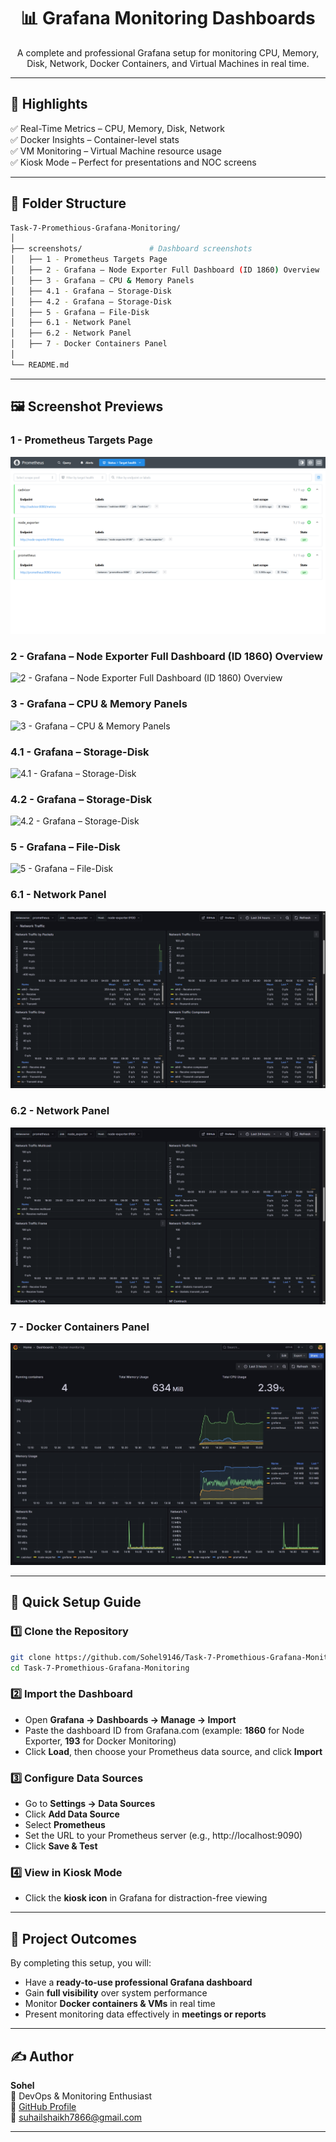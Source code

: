 <h1 align="center">📊 Grafana Monitoring Dashboards</h1>

<p align="center">
A complete and professional Grafana setup for monitoring CPU, Memory, Disk, Network, Docker Containers, and Virtual Machines in real time.
</p>

---

## 🌟 Highlights

✅ Real-Time Metrics – CPU, Memory, Disk, Network  
✅ Docker Insights – Container-level stats  
✅ VM Monitoring – Virtual Machine resource usage  
✅ Kiosk Mode – Perfect for presentations and NOC screens  

---

## 📂 Folder Structure

```bash
Task-7-Promethious-Grafana-Monitoring/
│
├── screenshots/               # Dashboard screenshots
│   ├── 1 - Prometheus Targets Page
│   ├── 2 - Grafana – Node Exporter Full Dashboard (ID 1860) Overview
│   ├── 3 - Grafana – CPU & Memory Panels
│   ├── 4.1 - Grafana – Storage-Disk
│   ├── 4.2 - Grafana – Storage-Disk
│   ├── 5 - Grafana – File-Disk 
│   ├── 6.1 - Network Panel
│   ├── 6.2 - Network Panel
│   ├── 7 - Docker Containers Panel 
│
└── README.md
```

---

## 🖼 Screenshot Previews



### **1 - Prometheus Targets Page**
![1 - Prometheus Targets Page](screenshots/1%20-%20Prometheus%20Targets%20Page.png) 

### **2 - Grafana – Node Exporter Full Dashboard (ID 1860) Overview**
![2 - Grafana – Node Exporter Full Dashboard (ID 1860) Overview](screenshots/2%20-%20Grafana%20–%20Node%20Exporter%20Full%20Dashboard%20(ID%201860)%20Overview.png) 

### **3 - Grafana – CPU & Memory Panels**
![3 - Grafana – CPU & Memory Panels](screenshots/3%20-%20Grafana%20–%20CPU%20&%20Memory%20Panels.png) 

### **4.1 - Grafana – Storage-Disk**
![4.1 - Grafana – Storage-Disk](screenshots/4.1%20-%20Grafana%20–%20Storage-Disk%20.png) 

### **4.2 - Grafana – Storage-Disk**
![4.2 - Grafana – Storage-Disk](screenshots/4.2%20-%20Grafana%20–%20Storage-Disk.png) 

### **5 - Grafana – File-Disk**
![5 - Grafana – File-Disk ](screenshots/5%20-%20Grafana%20–%20File-Disk%20.png) 

### **6.1 - Network Panel**
![6.1 - Network Panel](screenshots/6.1%20-%20Network%20Panel.png) 

### **6.2 - Network Panel**
![6.2 - Network Panel](screenshots/6.2%20-%20Network%20Panel.png) 

### **7 - Docker Containers Panel**
![7 - Docker Containers Panel](screenshots/7%20-%20Docker%20Containers%20Panel%20.jpeg) 



---

## 🚀 Quick Setup Guide

### **1️⃣ Clone the Repository**
```bash
git clone https://github.com/Sohel9146/Task-7-Promethious-Grafana-Monitoring.git
cd Task-7-Promethious-Grafana-Monitoring
```

### **2️⃣ Import the Dashboard**
- Open **Grafana → Dashboards → Manage → Import**
- Paste the dashboard ID from Grafana.com (example: **1860** for Node Exporter, **193** for Docker Monitoring)
- Click **Load**, then choose your Prometheus data source, and click **Import**

### **3️⃣ Configure Data Sources**
- Go to **Settings → Data Sources**
- Click **Add Data Source**
- Select **Prometheus**
- Set the URL to your Prometheus server (e.g., http://localhost:9090)
- Click **Save & Test**

### **4️⃣ View in Kiosk Mode**
- Click the **kiosk icon** in Grafana for distraction-free viewing

---

## 🎯 Project Outcomes

By completing this setup, you will:
- Have a **ready-to-use professional Grafana dashboard**
- Gain **full visibility** over system performance
- Monitor **Docker containers & VMs** in real time
- Present monitoring data effectively in **meetings or reports**

---

## ✍️ Author

**Sohel**  
💼 DevOps & Monitoring Enthusiast  
🔗 [GitHub Profile](https://github.com/Sohel9146)  
📧 suhailshaikh7866@gmail.com  

---


